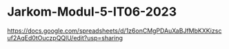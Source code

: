 # Jarkom-Modul-5-IT06-2023

https://docs.google.com/spreadsheets/d/1z6onCMgPDAuXaBJfMbKXKizscuf2AqEd0tOuczpQQlU/edit?usp=sharing
